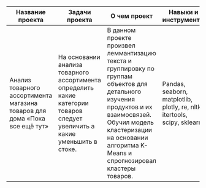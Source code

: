 | Название проекта | Задачи проекта | О чем проект | Навыки и инструменты  |
|------------------|----------------|----------------------------------------|----------|
|Анализ товарного ассортимента магазина товаров для дома «Пока все ещё тут»|На основании анализа товарного ассортимента определить какие категории товаров следует увеличить а какие уменьшить в стоке.|В данном проекте произвел леммантизацию текста и группировку по группам объектов для детального изучения продуктов и их взаимосвязей. Обучил модель кластеризации на основании алгоритма K-Means и спрогнозировал кластеры товаров. |Pandas, seaborn, matplotlib, plotly, re, nltk, itertools, scipy, sklearn|
